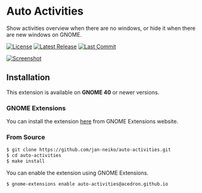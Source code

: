 # Auto Activities
Show activities overview when there are no windows, or hide it when there are new windows on GNOME.

[![License][license-badge]][license-link]
[![Latest Release][release-badge]][release-link]
[![Last Commit][commit-badge]][commit-link]

[![Screenshot][screenshot-img]][extension-link]

## Installation
This extension is available on **GNOME 40** or newer versions.

### GNOME Extensions

You can install the extension [here](https://extensions.gnome.org/extension/4179/auto-activities) from GNOME Extensions website.

### From Source

```bash
$ git clone https://github.com/jan-neiko/auto-activities.git
$ cd auto-activities
$ make install
```

You can enable the extension using GNOME Extensions.

```bash
$ gnome-extensions enable auto-activities@acedron.github.io
```

[license-badge]: https://img.shields.io/github/license/jan-neiko/auto-activities?style=for-the-badge
[license-link]: https://github.com/jan-neiko/auto-activities/blob/master/LICENSE
[release-badge]: https://img.shields.io/github/v/release/jan-neiko/auto-activities?style=for-the-badge
[release-link]: https://github.com/jan-neiko/auto-activities/releases/latest
[commit-badge]: https://img.shields.io/github/last-commit/jan-neiko/auto-activities?style=for-the-badge
[commit-link]: https://github.com/jan-neiko/auto-activities/commit
[screenshot-img]: https://extensions.gnome.org/extension-data/screenshots/screenshot_4179.gif
[extension-link]: https://extensions.gnome.org/extension/4179/auto-activities
